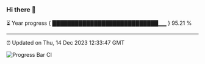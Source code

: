 ### Hi there 👋

⏳ Year progress { ████████████████████████████▁▁ } 95.21 %

---

⏰ Updated on Thu, 14 Dec 2023 12:33:47 GMT

![Progress Bar CI](https://github.com/ZhaoGui/ZhaoGui/workflows/Progress%20Bar%20CI/badge.svg)

